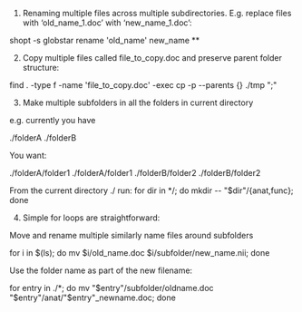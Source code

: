 1. Renaming multiple files across multiple subdirectories. E.g. replace files with ‘old_name_1.doc’ with ‘new_name_1.doc’:

shopt -s globstar
rename 'old_name' new_name **

2. Copy multiple files called file_to_copy.doc and preserve parent folder structure:

find . -type f -name 'file_to_copy.doc' -exec cp -p --parents {} ./tmp ";"

3. Make multiple subfolders in all the folders in current directory

e.g. currently you have

./folderA ./folderB

You want:

./folderA/folder1 ./folderA/folder1 ./folderB/folder2 ./folderB/folder2

From the current directory ./ run:
for dir in */; do mkdir -- "$dir"/{anat,func}; done

4. Simple for loops are straightforward:

Move and rename multiple similarly name files around subfolders

for i in $(ls);
do mv $i/old_name.doc $i/subfolder/new_name.nii;
done

Use the folder name as part of the new filename:

for entry in ./*;
do mv "$entry"/subfolder/oldname.doc "$entry"/anat/"$entry"_newname.doc;
done

